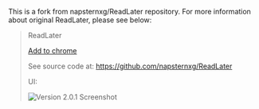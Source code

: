 This is a fork from napsternxg/ReadLater repository. For more information about original ReadLater, please see below:

>ReadLater
>
>[Add to chrome](https://chrome.google.com/webstore/detail/read-later/nplngmgdacdfncdkpdomipkehfnbinfa)
>
>See source code at: https://github.com/napsternxg/ReadLater
>
>UI:
>
>![Version 2.0.1 Screenshot](http://napsternxg.github.io/ReadLater/images/Screenshot_2_0_1.JPG)
